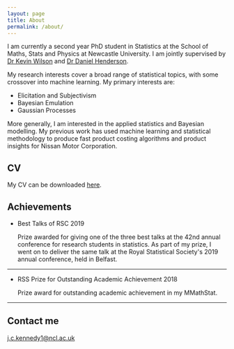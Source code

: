 ```yaml
---
layout: page
title: About
permalink: /about/
---
```

I am currently a second year PhD student in Statistics at the School of Maths, Stats and Physics at Newcastle University. I am jointly supervised by [Dr Kevin Wilson](https://www.ncl.ac.uk/maths-physics/staff/profile/kevinwilson.html#background) and [Dr Daniel Henderson](http://www.mas.ncl.ac.uk/~ndah6/).

My research interests cover a broad range of statistical topics, with some crossover into machine learning. My primary interests are:

* Elicitation and Subjectivism
* Bayesian Emulation
* Gaussian Processes

More generally, I am interested in the applied statistics and Bayesian modelling. My previous work has used machine learning and statistical methodology to produce fast product costing algorithms and product insights for Nissan Motor Corporation.

## CV

My CV can be downloaded [here](/assets/cv.pdf).
    
## Achievements


* Best Talks of RSC 2019
   
   Prize awarded for giving one of the three best talks at the 42nd annual conference for research students in statistics. As part of my prize, I went on to deliver the same talk at the Royal Statistical Society's 2019 annual conference, held in Belfast.

***

* RSS Prize for Outstanding Academic Achievement 2018

    Prize award for outstanding academic achievement in my MMathStat.

***


## Contact me

[j.c.kennedy1@ncl.ac.uk](mailto:j.c.kennedy1@ncl.ac.uk)

